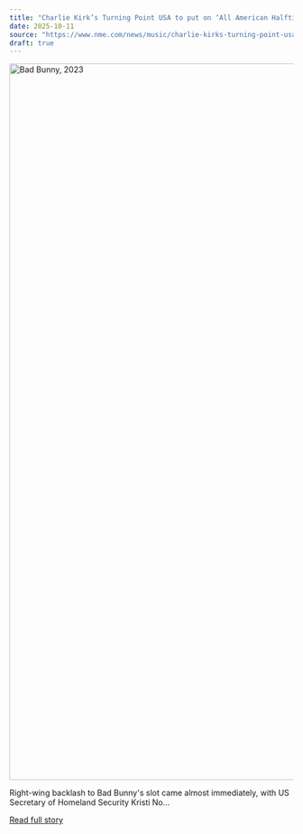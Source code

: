 ```yaml
---
title: "Charlie Kirk’s Turning Point USA to put on ‘All American Halftime Show’ in protest of Bad Bunny’s Super Bowl gig"
date: 2025-10-11
source: "https://www.nme.com/news/music/charlie-kirks-turning-point-usa-to-put-on-all-american-halftime-show-in-protest-of-bad-bunnys-super-bowl-gig-3898625?utm_source=rss&utm_medium=rss&utm_campaign=charlie-kirks-turning-point-usa-to-put-on-all-american-halftime-show-in-protest-of-bad-bunnys-super-bowl-gig"
draft: true
---
```


<p><img alt="Bad Bunny, 2023" class="attachment-full size-full wp-post-image" height="1270" src="https://www.nme.com/wp-content/uploads/2025/10/bad-bunny-2023.jpg" width="2000" /></p>
<p>Right-wing backlash to Bad Bunny's slot came almost immediately, with US Secretary of Homeland Security Kristi No...

[Read full story](https://www.nme.com/news/music/charlie-kirks-turning-point-usa-to-put-on-all-american-halftime-show-in-protest-of-bad-bunnys-super-bowl-gig-3898625?utm_source=rss&utm_medium=rss&utm_campaign=charlie-kirks-turning-point-usa-to-put-on-all-american-halftime-show-in-protest-of-bad-bunnys-super-bowl-gig)
